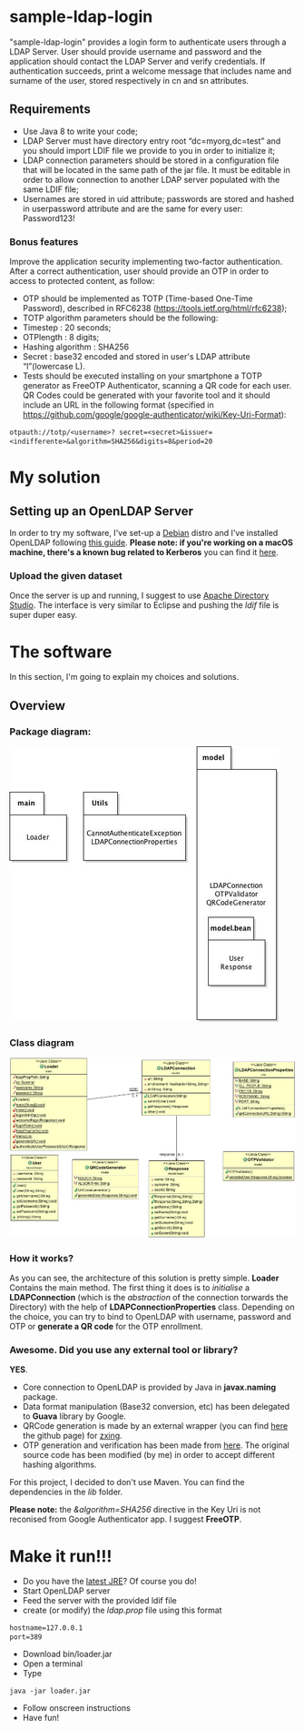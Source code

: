 # sample-ldap-login
"sample-ldap-login" provides a login form to authenticate users through a LDAP Server.
User should provide username and password and the application should contact the LDAP Server and verify credentials. If authentication succeeds, print a welcome message that includes name and surname of the user, stored respectively in cn and sn attributes.

## Requirements

- Use Java 8 to write your code;
- LDAP Server must have directory entry root “dc=myorg,dc=test” and you should import LDIF file we
provide to you in order to initialize it;
- LDAP connection parameters should be stored in a configuration file that will be located in the same path of the jar file. It must be editable in order to allow connection to another LDAP server populated with the same LDIF file;
- Usernames are stored in uid attribute; passwords are stored and hashed in userpassword attribute and are the same for every user: Password123!

### Bonus features
Improve the application security implementing two-factor authentication.
After a correct authentication, user should provide an OTP in order to access to protected content, as follow:
- OTP should be implemented as TOTP (Time-based One-Time Password), described in RFC6238 (https://tools.ietf.org/html/rfc6238);
- TOTP algorithm parameters should be the following:
- Timestep : 20 seconds;
- OTPlength : 8 digits;
- Hashing algorithm : SHA256
- Secret : base32 encoded and stored in user's LDAP attribute “l”(lowercase L).
- Tests should be executed installing on your smartphone a TOTP generator as FreeOTP Authenticator, scanning a QR code for each user. QR Codes could be generated with your favorite tool and it should include an URL in the following format (specified in https://github.com/google/google-authenticator/wiki/Key-Uri-Format):

```
otpauth://totp/<username>? secret=<secret>&issuer=<indifferente>&algorithm=SHA256&digits=8&period=20
```

# My solution

## Setting up an OpenLDAP Server

In order to try my software, I've set-up a [Debian](https://www.debian.org) distro and I've installed OpenLDAP following [this guide](https://github.com/IntersectAustralia/acdata/wiki/Setting-up-OpenLDAP). **Please note: if you're working on a macOS machine, there's a known bug related to Kerberos** you can find it [here](https://www.openldap.org/lists/openldap-technical/201403/msg00168.html).

### Upload the given dataset
Once the server is up and running, I suggest to use [Apache Directory Studio](http://directory.apache.org/studio/). The interface is very similar to Eclipse and pushing the *ldif* file is super duper easy.

# The software
In this section, I'm going to explain my choices and solutions.

## Overview
### Package diagram:
![alt-text](https://raw.githubusercontent.com/gittubbs/sample-ldap-login/master/resources/uml/ldap_package.jpg?raw=true)
### Class diagram
![alt-text](https://raw.githubusercontent.com/gittubbs/sample-ldap-login/master/resources/uml/diagram.jpg?raw=true)
### How it works?
As you can see, the architecture of this solution is pretty simple.
**Loader** Contains the main method. The first thing it does is to *initialise* a **LDAPConnection** (which is the *abstraction* of the connection torwards the Directory) with the help of **LDAPConnectionProperties** class. Depending on the choice, you can try to bind to OpenLDAP with username, password and OTP or **generate a QR code** for the OTP enrollment.
### Awesome. Did you use any external tool or library?
**YES**. 
- Core connection to OpenLDAP is provided by Java in **javax.naming** package.
- Data format manipulation (Base32 conversion, etc) has been delegated to **Guava** library by Google.
- QRCode generation is made by an external wrapper (you can find [here](https://github.com/johnnymongiat/oath) the github page) for [zxing](https://github.com/zxing/zxing).
- OTP generation and verification has been made from [here](https://github.com/johnnymongiat/oath/tree/master/oath-otp). The original source code has been modified (by me) in order to accept different hashing algorithms.

For this project, I decided to don't use Maven. You can find the dependencies in the *lib* folder.

**Please note:** the *&algorithm=SHA256* directive in the Key Uri is not reconised from Google Authenticator app. I suggest **FreeOTP**.
# Make it run!!!
- Do you have the [latest JRE](http://www.oracle.com/technetwork/java/javase/downloads/jre8-downloads-2133155.html)?
Of course you do!
- Start OpenLDAP server
- Feed the server with the provided ldif file
- create (or modify) the *ldap.prop* file using this format
```
hostname=127.0.0.1
port=389
```
- Download bin/loader.jar
- Open a terminal
- Type
```
java -jar loader.jar
```
- Follow onscreen instructions
- Have fun!
